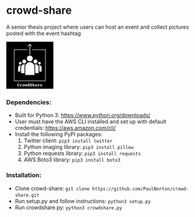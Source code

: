 # crowd-share
A senior thesis project where users can host an event and collect pictures posted with the event hashtag

<img src='logo.jpg' style='max-width: 25%;' />

### Dependencies: ###

* Built for Python 3: https://www.python.org/downloads/
* User must have the AWS CLI installed and set up with default credentials: https://aws.amazon.com/cli/
* Install the following PyPI packages:
	1. Twitter client: `pip3 install twitter`
	2. Python imaging library: `pip3 install pillow`
	3. Python requests library: `pip3 install requests` 
	4. AWS Boto3 library: `pip3 install boto3`

### Installation: ###

* Clone crowd-share: `git clone https://github.com/PaulNorton/crowd-share.git`
* Run setup.py and follow instructions: `python3 setup.py`
* Run crowdshare.py: `python3 crowdshare.py`
